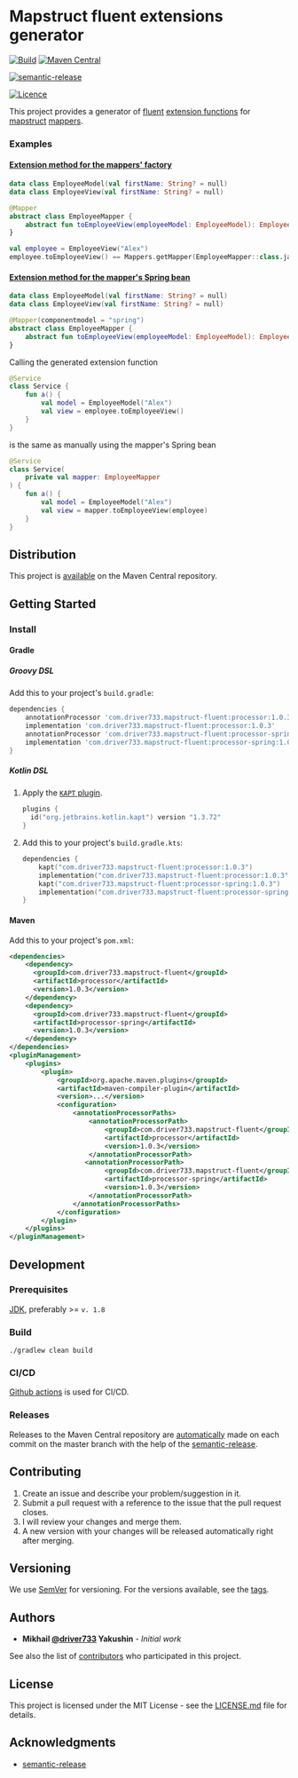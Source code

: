 # Mapstruct fluent extensions generator

[![Build](https://github.com/driver733/mapstruct-fluent/workflows/Build/badge.svg?branch=master)](https://github.com/driver733/mapstruct-fluent/actions?query=workflow%3ABuild+branch%3Amaster)
[![Maven Central](https://img.shields.io/maven-central/v/com.driver733.mapstruct-fluent/processor)](https://search.maven.org/search?q=com.driver733.mapstruct)

[![semantic-release](https://img.shields.io/badge/%20%20%F0%9F%93%A6%F0%9F%9A%80-semantic--release-e10079.svg)](https://github.com/driver733/mapstruct-fluent/actions?query=workflow%3ARelease)

[![Licence](https://img.shields.io/github/license/driver733/mapstruct-fluent)](https://github.com/driver733/mapstruct-fluent/blob/master/LICENSE)

This project provides a generator of [fluent](https://en.wikipedia.org/wiki/Fluent_interface) [extension functions](https://kotlinlang.org/docs/reference/extensions.html) for [mapstruct](https://github.com/mapstruct/mapstruct) [mappers](https://mapstruct.org/documentation/dev/reference/html/#defining-mapper).

### Examples

#### [Extension method for the mappers' factory](examples/example/src/test/kotlin/com/driver733/mapstructfluent/EmployeeMapperTest.kt)

```kotlin
data class EmployeeModel(val firstName: String? = null)
data class EmployeeView(val firstName: String? = null)
```

```kotlin
@Mapper
abstract class EmployeeMapper {
    abstract fun toEmployeeView(employeeModel: EmployeeModel): EmployeeView
}
```

```kotlin
val employee = EmployeeView("Alex")
employee.toEmployeeView() == Mappers.getMapper(EmployeeMapper::class.java).toEmployeeView(employee)
```

#### [Extension method for the mapper's Spring bean](examples/example-spring/src/test/kotlin/com/driver733/mapstructfluent/EmployeeMapperTest.kt)

```kotlin
data class EmployeeModel(val firstName: String? = null)
data class EmployeeView(val firstName: String? = null)
```
```kotlin
@Mapper(componentmodel = "spring")
abstract class EmployeeMapper {
    abstract fun toEmployeeView(employeeModel: EmployeeModel): EmployeeView
}
```

Calling the generated extension function
```kotlin
@Service
class Service {
    fun a() {
        val model = EmployeeModel("Alex")
        val view = employee.toEmployeeView()
    }
}
```

is the same as manually using the mapper's Spring bean
```kotlin
@Service
class Service(
    private val mapper: EmployeeMapper
) {
    fun a() {
        val model = EmployeeModel("Alex")
        val view = mapper.toEmployeeView(employee)
    }
}
```


## Distribution

This project is [available](https://search.maven.org/search?q=com.driver733.mapstruct-fluent) on the Maven Central repository.

## Getting Started

### Install

#### Gradle

##### Groovy DSL

Add this to your project's `build.gradle`:

```groovy
dependencies {
    annotationProcessor 'com.driver733.mapstruct-fluent:processor:1.0.3'
    implementation 'com.driver733.mapstruct-fluent:processor:1.0.3'
    annotationProcessor 'com.driver733.mapstruct-fluent:processor-spring:1.0.3'
    implementation 'com.driver733.mapstruct-fluent:processor-spring:1.0.3'
}
```

##### Kotlin DSL

1. Apply the [`KAPT` plugin](https://plugins.gradle.org/plugin/org.jetbrains.kotlin.kapt).

    ```kotlin
    plugins {
      id("org.jetbrains.kotlin.kapt") version "1.3.72"
    }
    ```
2. Add this to your project's `build.gradle.kts`:

    ```kotlin
    dependencies {
        kapt("com.driver733.mapstruct-fluent:processor:1.0.3")
        implementation("com.driver733.mapstruct-fluent:processor:1.0.3")
        kapt("com.driver733.mapstruct-fluent:processor-spring:1.0.3")
        implementation("com.driver733.mapstruct-fluent:processor-spring:1.0.3")
    }
    ``` 

#### Maven

Add this to your project's `pom.xml`:

```xml
<dependencies>
    <dependency>
      <groupId>com.driver733.mapstruct-fluent</groupId>
      <artifactId>processor</artifactId>
      <version>1.0.3</version>
    </dependency>
    <dependency>
      <groupId>com.driver733.mapstruct-fluent</groupId>
      <artifactId>processor-spring</artifactId>
      <version>1.0.3</version>
    </dependency>
</dependencies>
<pluginManagement>
    <plugins>
        <plugin>
            <groupId>org.apache.maven.plugins</groupId>
            <artifactId>maven-compiler-plugin</artifactId>
            <version>...</version>
            <configuration>
                <annotationProcessorPaths>
                    <annotationProcessorPath>
                        <groupId>com.driver733.mapstruct-fluent</groupId>
                        <artifactId>processor</artifactId>
                        <version>1.0.3</version>
                    </annotationProcessorPath>
                   <annotationProcessorPath>
                        <groupId>com.driver733.mapstruct-fluent</groupId>
                        <artifactId>processor-spring</artifactId>
                        <version>1.0.3</version>
                    </annotationProcessorPath>
                </annotationProcessorPaths>
            </configuration>
        </plugin>
    </plugins>
</pluginManagement>
```

## Development

### Prerequisites

[JDK](https://stackoverflow.com/a/52524114/2441104), preferably >= `v. 1.8`

### Build

```
./gradlew clean build
```

### CI/CD

[Github actions](https://github.com/driver733/mapstruct-fluent/actions) is used for CI/CD.

### Releases

Releases to the Maven Central repository are [automatically](https://github.com/driver733/mapstruct-fluent/actions?query=workflow%3ARelease)
made on each commit on the master branch with the help of the [semantic-release](https://github.com/semantic-release/semantic-release).

## Contributing

1. Create an issue and describe your problem/suggestion in it.
2. Submit a pull request with a reference to the issue that the pull request closes.
3. I will review your changes and merge them.
4. A new version with your changes will be released automatically right after merging.

## Versioning

We use [SemVer](http://semver.org/) for versioning. For the versions available, see the [tags](https://github.com/driver733/mapstruct-fluent/tags). 

## Authors

* **Mikhail [@driver733](https://www.driver733.com) Yakushin** - *Initial work*

See also the list of [contributors](https://github.com/driver733/mapstruct-fluent/graphs/contributors) who participated in this project.

## License

This project is licensed under the MIT License - see the [LICENSE.md](https://github.com/driver733/mapstruct-fluent/blob/master/LICENSE) file for details.

## Acknowledgments

* [semantic-release](https://github.com/semantic-release/semantic-release)
